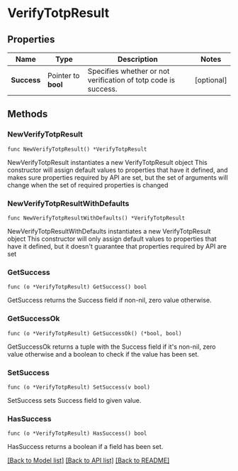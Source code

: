# VerifyTotpResult

## Properties

Name | Type | Description | Notes
------------ | ------------- | ------------- | -------------
**Success** | Pointer to **bool** | Specifies whether or not verification of totp code is success. | [optional] 

## Methods

### NewVerifyTotpResult

`func NewVerifyTotpResult() *VerifyTotpResult`

NewVerifyTotpResult instantiates a new VerifyTotpResult object
This constructor will assign default values to properties that have it defined,
and makes sure properties required by API are set, but the set of arguments
will change when the set of required properties is changed

### NewVerifyTotpResultWithDefaults

`func NewVerifyTotpResultWithDefaults() *VerifyTotpResult`

NewVerifyTotpResultWithDefaults instantiates a new VerifyTotpResult object
This constructor will only assign default values to properties that have it defined,
but it doesn't guarantee that properties required by API are set

### GetSuccess

`func (o *VerifyTotpResult) GetSuccess() bool`

GetSuccess returns the Success field if non-nil, zero value otherwise.

### GetSuccessOk

`func (o *VerifyTotpResult) GetSuccessOk() (*bool, bool)`

GetSuccessOk returns a tuple with the Success field if it's non-nil, zero value otherwise
and a boolean to check if the value has been set.

### SetSuccess

`func (o *VerifyTotpResult) SetSuccess(v bool)`

SetSuccess sets Success field to given value.

### HasSuccess

`func (o *VerifyTotpResult) HasSuccess() bool`

HasSuccess returns a boolean if a field has been set.


[[Back to Model list]](../README.md#documentation-for-models) [[Back to API list]](../README.md#documentation-for-api-endpoints) [[Back to README]](../README.md)


